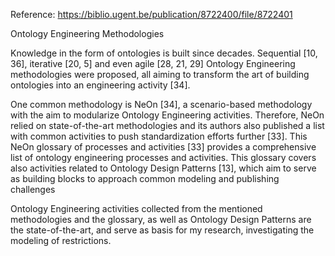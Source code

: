 Reference: https://biblio.ugent.be/publication/8722400/file/8722401

Ontology Engineering Methodologies

Knowledge in the form of ontologies is built since decades. Sequential [10, 36], iterative [20, 5] and even agile [28, 21, 29] Ontology Engineering methodologies were proposed, all aiming to transform the art of building ontologies into an engineering activity [34].

One common methodology is NeOn [34], a scenario-based methodology with the aim to modularize Ontology Engineering activities. Therefore, NeOn relied on state-of-the-art methodologies and its authors also published a list with common activities to push standardization efforts further [33]. This NeOn glossary of processes and activities [33] provides a comprehensive list of ontology engineering processes and activities. This glossary covers also activities related to Ontology Design Patterns [13], which aim to serve as building blocks to approach common modeling and publishing challenges

Ontology Engineering activities collected from the mentioned methodologies and the glossary, as well as Ontology Design Patterns are the state-of-the-art, and serve as basis for my research, investigating the modeling of restrictions.
